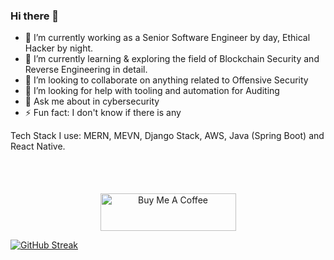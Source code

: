 ### Hi there 👋

 
- 🔭 I’m currently working as a Senior Software Engineer by day, Ethical Hacker by night.
- 🌱 I’m currently learning & exploring the field of Blockchain Security and Reverse Engineering in detail.
- 👯 I’m looking to collaborate on anything related to Offensive Security
- 🤔 I’m looking for help with tooling and automation for Auditing
- 💬 Ask me about in cybersecurity
- ⚡ Fun fact: I don't know if there is any

Tech Stack I use: MERN, MEVN, Django Stack, AWS, Java (Spring Boot) and React Native.
  
<br><br>

<center><a href="https://www.buymeacoffee.com/abidgulshahid" target="_blank"><img src="https://cdn.buymeacoffee.com/buttons/v2/default-yellow.png" alt="Buy Me A Coffee" style="height: 60px !important;width: 217px !important; margin-top:5px;" ></a></center>


[![GitHub Streak](https://github-readme-streak-stats.herokuapp.com?user=abidgulshahid&theme=transparent&hide_border=true&hide_total_contributions=true)](https://git.io/streak-stats)

